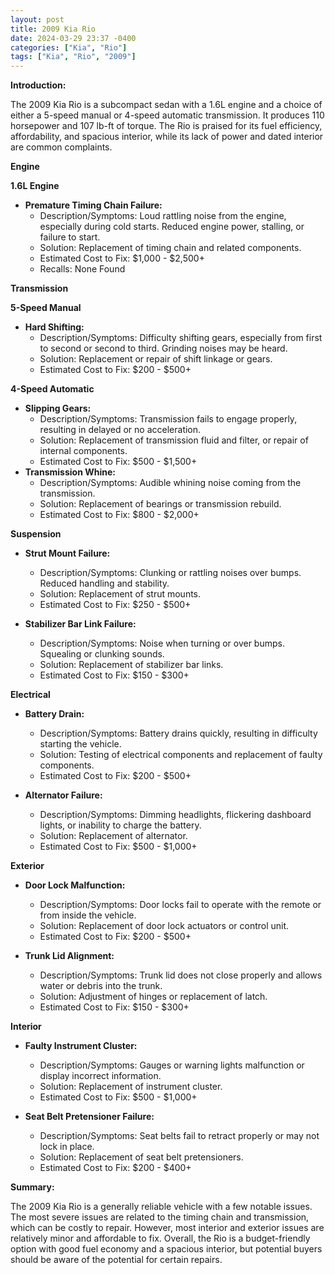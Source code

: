 ```yaml
---
layout: post
title: 2009 Kia Rio
date: 2024-03-29 23:37 -0400
categories: ["Kia", "Rio"]
tags: ["Kia", "Rio", "2009"]
---
```

**Introduction:**

The 2009 Kia Rio is a subcompact sedan with a 1.6L engine and a choice of either a 5-speed manual or 4-speed automatic transmission. It produces 110 horsepower and 107 lb-ft of torque. The Rio is praised for its fuel efficiency, affordability, and spacious interior, while its lack of power and dated interior are common complaints.

**Engine**

**1.6L Engine**

* **Premature Timing Chain Failure:**
    * Description/Symptoms: Loud rattling noise from the engine, especially during cold starts. Reduced engine power, stalling, or failure to start.
    * Solution: Replacement of timing chain and related components.
    * Estimated Cost to Fix: $1,000 - $2,500+
    * Recalls: None Found

**Transmission**

**5-Speed Manual**

* **Hard Shifting:**
    * Description/Symptoms: Difficulty shifting gears, especially from first to second or second to third. Grinding noises may be heard.
    * Solution: Replacement or repair of shift linkage or gears.
    * Estimated Cost to Fix: $200 - $500+

**4-Speed Automatic**

* **Slipping Gears:**
    * Description/Symptoms: Transmission fails to engage properly, resulting in delayed or no acceleration.
    * Solution: Replacement of transmission fluid and filter, or repair of internal components.
    * Estimated Cost to Fix: $500 - $1,500+
* **Transmission Whine:**
    * Description/Symptoms: Audible whining noise coming from the transmission.
    * Solution: Replacement of bearings or transmission rebuild.
    * Estimated Cost to Fix: $800 - $2,000+

**Suspension**

* **Strut Mount Failure:**
    * Description/Symptoms: Clunking or rattling noises over bumps. Reduced handling and stability.
    * Solution: Replacement of strut mounts.
    * Estimated Cost to Fix: $250 - $500+

* **Stabilizer Bar Link Failure:**
    * Description/Symptoms: Noise when turning or over bumps. Squealing or clunking sounds.
    * Solution: Replacement of stabilizer bar links.
    * Estimated Cost to Fix: $150 - $300+

**Electrical**

* **Battery Drain:**
    * Description/Symptoms: Battery drains quickly, resulting in difficulty starting the vehicle.
    * Solution: Testing of electrical components and replacement of faulty components.
    * Estimated Cost to Fix: $200 - $500+

* **Alternator Failure:**
    * Description/Symptoms: Dimming headlights, flickering dashboard lights, or inability to charge the battery.
    * Solution: Replacement of alternator.
    * Estimated Cost to Fix: $500 - $1,000+

**Exterior**

* **Door Lock Malfunction:**
    * Description/Symptoms: Door locks fail to operate with the remote or from inside the vehicle.
    * Solution: Replacement of door lock actuators or control unit.
    * Estimated Cost to Fix: $200 - $500+

* **Trunk Lid Alignment:**
    * Description/Symptoms: Trunk lid does not close properly and allows water or debris into the trunk.
    * Solution: Adjustment of hinges or replacement of latch.
    * Estimated Cost to Fix: $150 - $300+

**Interior**

* **Faulty Instrument Cluster:**
    * Description/Symptoms: Gauges or warning lights malfunction or display incorrect information.
    * Solution: Replacement of instrument cluster.
    * Estimated Cost to Fix: $500 - $1,000+

* **Seat Belt Pretensioner Failure:**
    * Description/Symptoms: Seat belts fail to retract properly or may not lock in place.
    * Solution: Replacement of seat belt pretensioners.
    * Estimated Cost to Fix: $200 - $400+

**Summary:**

The 2009 Kia Rio is a generally reliable vehicle with a few notable issues. The most severe issues are related to the timing chain and transmission, which can be costly to repair. However, most interior and exterior issues are relatively minor and affordable to fix. Overall, the Rio is a budget-friendly option with good fuel economy and a spacious interior, but potential buyers should be aware of the potential for certain repairs.
